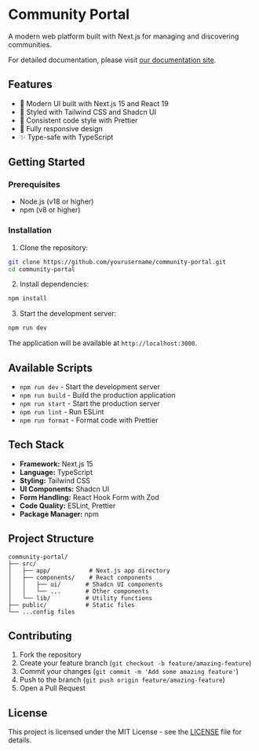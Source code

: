 # Community Portal

A modern web platform built with Next.js for managing and discovering communities.

For detailed documentation, please visit [our documentation site](https://communityportaldocs.vercel.app).

## Features

- 🚀 Modern UI built with Next.js 15 and React 19
- 💅 Styled with Tailwind CSS and Shadcn UI
- 🎨 Consistent code style with Prettier
- 📱 Fully responsive design
- ✨ Type-safe with TypeScript

## Getting Started

### Prerequisites

- Node.js (v18 or higher)
- npm (v8 or higher)

### Installation

1. Clone the repository:

```bash
git clone https://github.com/yourusername/community-portal.git
cd community-portal
```

2. Install dependencies:

```bash
npm install
```

3. Start the development server:

```bash
npm run dev
```

The application will be available at `http://localhost:3000`.

## Available Scripts

- `npm run dev` - Start the development server
- `npm run build` - Build the production application
- `npm run start` - Start the production server
- `npm run lint` - Run ESLint
- `npm run format` - Format code with Prettier

## Tech Stack

- **Framework:** Next.js 15
- **Language:** TypeScript
- **Styling:** Tailwind CSS
- **UI Components:** Shadcn UI
- **Form Handling:** React Hook Form with Zod
- **Code Quality:** ESLint, Prettier
- **Package Manager:** npm

## Project Structure

```
community-portal/
├── src/
│   ├── app/           # Next.js app directory
│   ├── components/    # React components
│   │   ├── ui/       # Shadcn UI components
│   │   └── ...       # Other components
│   └── lib/          # Utility functions
├── public/           # Static files
└── ...config files
```

## Contributing

1. Fork the repository
2. Create your feature branch (`git checkout -b feature/amazing-feature`)
3. Commit your changes (`git commit -m 'Add some amazing feature'`)
4. Push to the branch (`git push origin feature/amazing-feature`)
5. Open a Pull Request

## License

This project is licensed under the MIT License - see the [LICENSE](LICENSE) file for details.
